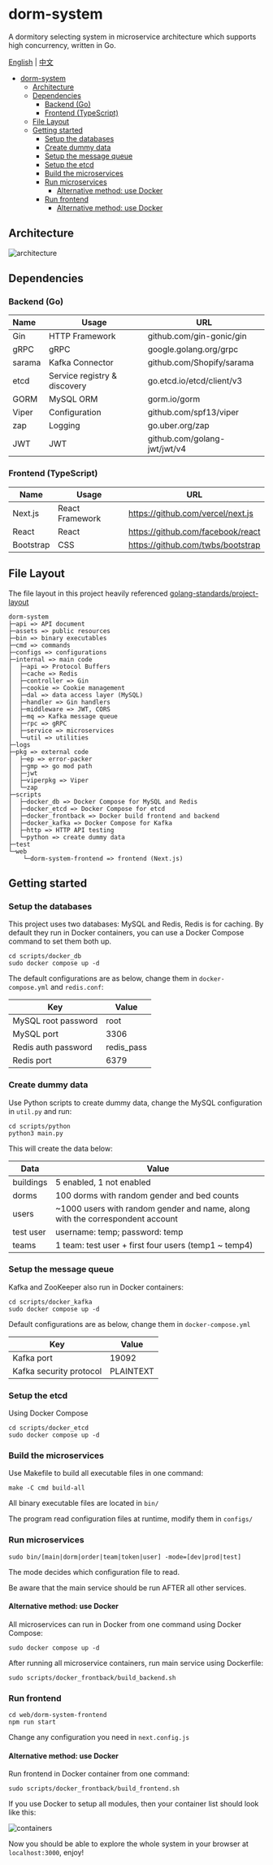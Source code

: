 # dorm-system

A dormitory selecting system in microservice architecture which supports high concurrency, written in Go.

[English](./README.md) | [中文](./README-cn.md)

- [dorm-system](#dorm-system)
  - [Architecture](#architecture)
  - [Dependencies](#dependencies)
    - [Backend (Go)](#backend-go)
    - [Frontend (TypeScript)](#frontend-typescript)
  - [File Layout](#file-layout)
  - [Getting started](#getting-started)
    - [Setup the databases](#setup-the-databases)
    - [Create dummy data](#create-dummy-data)
    - [Setup the message queue](#setup-the-message-queue)
    - [Setup the etcd](#setup-the-etcd)
    - [Build the microservices](#build-the-microservices)
    - [Run microservices](#run-microservices)
      - [Alternative method: use Docker](#alternative-method-use-docker)
    - [Run frontend](#run-frontend)
      - [Alternative method: use Docker](#alternative-method-use-docker-1)

## Architecture

![architecture](./assets/img/architecture.png)

## Dependencies

### Backend (Go)

| Name   | Usage                        | URL                          |
| :----- | ---------------------------- | ---------------------------- |
| Gin    | HTTP Framework               | github.com/gin-gonic/gin     |
| gRPC   | gRPC                         | google.golang.org/grpc       |
| sarama | Kafka Connector              | github.com/Shopify/sarama    |
| etcd   | Service registry & discovery | go.etcd.io/etcd/client/v3    |
| GORM   | MySQL ORM                    | gorm.io/gorm                 |
| Viper  | Configuration                | github.com/spf13/viper       |
| zap    | Logging                      | go.uber.org/zap              |
| JWT    | JWT                          | github.com/golang-jwt/jwt/v4 |

### Frontend (TypeScript)

| Name      | Usage           | URL                               |
| --------- | --------------- | --------------------------------- |
| Next.js   | React Framework | <https://github.com/vercel/next.js> |
| React     | React           | <https://github.com/facebook/react> |
| Bootstrap | CSS             | <https://github.com/twbs/bootstrap> |

## File Layout

The file layout in this project heavily referenced [golang-standards/project-layout](https://github.com/golang-standards/project-layout)

```text
dorm-system
├─api => API document
├─assets => public resources
├─bin => binary executables
├─cmd => commands
├─configs => configurations
├─internal => main code
│  ├─api => Protocol Buffers
│  ├─cache => Redis
│  ├─controller => Gin
│  ├─cookie => Cookie management
│  ├─dal => data access layer (MySQL)
│  ├─handler => Gin handlers
│  ├─middleware => JWT, CORS
│  ├─mq => Kafka message queue
│  ├─rpc => gRPC
│  ├─service => microservices
│  └─util => utilities
├─logs
├─pkg => external code
│  ├─ep => error-packer
│  ├─gmp => go mod path
│  ├─jwt
│  ├─viperpkg => Viper
│  └─zap
├─scripts
│  ├─docker_db => Docker Compose for MySQL and Redis
│  ├─docker_etcd => Docker Compose for etcd
│  ├─docker_frontback => Docker build frontend and backend
│  ├─docker_kafka => Docker Compose for Kafka
│  ├─http => HTTP API testing
│  └─python => create dummy data
├─test
└─web
    └─dorm-system-frontend => frontend (Next.js)
```

## Getting started

### Setup the databases

This project uses two databases: MySQL and Redis, Redis is for caching. By default they run in Docker containers, you can use a Docker Compose command to set them both up.

```shell
cd scripts/docker_db
sudo docker compose up -d
```

 The default configurations are as below, change them in `docker-compose.yml` and `redis.conf`:

| Key                 | Value      |
| ------------------- | ---------- |
| MySQL root password | root       |
| MySQL port          | 3306       |
| Redis auth password | redis_pass |
| Redis port          | 6379       |

### Create dummy data

Use Python scripts to create dummy data, change the MySQL configuration in `util.py` and run:

```shell
cd scripts/python
python3 main.py
```

This will create the data below:

| Data      | Value                                                        |
| --------- | ------------------------------------------------------------ |
| buildings | 5 enabled, 1 not enabled                                     |
| dorms     | 100 dorms with random gender and bed counts                  |
| users     | ~1000 users with random gender and name, along with the correspondent account |
| test user | username: temp; password: temp                               |
| teams     | 1 team: test user + first four users (temp1 ~ temp4)         |

### Setup the message queue

Kafka and ZooKeeper also run in Docker containers:

```shell
cd scripts/docker_kafka
sudo docker compose up -d
```

Default configurations are as below, change them in `docker-compose.yml`

| Key                     | Value     |
| ----------------------- | --------- |
| Kafka port              | 19092     |
| Kafka security protocol | PLAINTEXT |

### Setup the etcd

Using Docker Compose

```shell
cd scripts/docker_etcd
sudo docker compose up -d
```

### Build the microservices

Use Makefile to build all executable files in one command:

```shell
make -C cmd build-all
```

All binary executable files are located in `bin/`

The program read configuration files at runtime, modify them in `configs/`

### Run microservices

```shell
sudo bin/[main|dorm|order|team|token|user] -mode=[dev|prod|test]
```

The mode decides which configuration file to read.

Be aware that the main service should be run AFTER all other services.

#### Alternative method: use Docker

All microservices can run in Docker from one command using Docker Compose:

```shell
sudo docker compose up -d
```

After running all microservice containers, run main service using Dockerfile:

```shell
sudo scripts/docker_frontback/build_backend.sh
```

### Run frontend

```shell
cd web/dorm-system-frontend
npm run start
```

Change any configuration you need in `next.config.js`

#### Alternative method: use Docker

Run frontend in Docker container from one command:

```shell
sudo scripts/docker_frontback/build_frontend.sh
```

If you use Docker to setup all modules, then your container list should look like this:

![containers](./assets/img/containers.png)

Now you should be able to explore the whole system in your browser at `localhost:3000`, enjoy!

